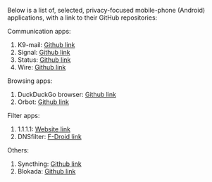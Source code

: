Below is a list of, selected, privacy-focused mobile-phone (Android) applications, with a link to their GitHub repositories:

Communication apps:
1) K9-mail: [Github link](https://github.com/k9mail/k-9)
2) Signal: [Github link](https://github.com/signalapp/Signal-Android)
3) Status: [Github link](https://github.com/status-im/)
4) Wire: [Github link](https://github.com/wireapp/wire-android)

Browsing apps:
1) DuckDuckGo browser: [Github link](https://github.com/duckduckgo/Android)
2) Orbot: [Github link](https://github.com/guardianproject/Orbot)

Filter apps:
1) 1.1.1.1: [Website link](https://1.1.1.1/)
2) DNSfilter: [F-Droid link](https://f-droid.org/en/packages/dnsfilter.android/)

Others:
1) Syncthing: [Github link](https://github.com/syncthing/syncthing-android)
2) Blokada: [Github link](https://github.com/blokadaorg)

